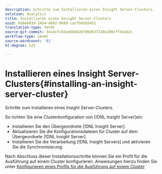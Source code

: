 ```yaml
---
description: Schritte zum Installieren eines Insight Server-Clusters.
solution: Analytics
title: Installieren eines Insight Server-Clusters
uuid: 0a0eb03d-2454-4b02-8b9d-cacf9deb5451
translation-type: tm+mt
source-git-commit: 34cdcfc83ae6bb620706db37228e200cff43ab2c
workflow-type: tm+mt
source-wordcount: '81'
ht-degree: 12%

---
```



# Installieren eines Insight Server-Clusters{#installing-an-insight-server-cluster}

Schritte zum Installieren eines Insight Server-Clusters.

So richten Sie eine Clusterkonfiguration von [!DNL Insight Server]ein:

* Installieren Sie den Übergeordnete [!DNL Insight Server].
* Aktualisieren Sie die Konfigurationsdateien für Cluster auf dem Übergeordnete [!DNL Insight Server].
* Installieren Sie die Verarbeitung [!DNL Insight Servers] und aktivieren Sie die Synchronisierung.

Nach Abschluss dieser Installationsschritte können Sie ein Profil für die Ausführung auf einem Cluster konfigurieren. Anweisungen hierzu finden Sie unter [Konfigurieren eines Profils für die Ausführung auf einem Cluster](../../../../../home/c-inst-svr/c-install-ins-svr/c-ins-svr-clstrs/c-inst-ins-svr-clstr/c-inst-proc-clstr/c-config-prof-run-clstr.md#concept-c0e68e67c4784bc5af8db61013ca96a3).
